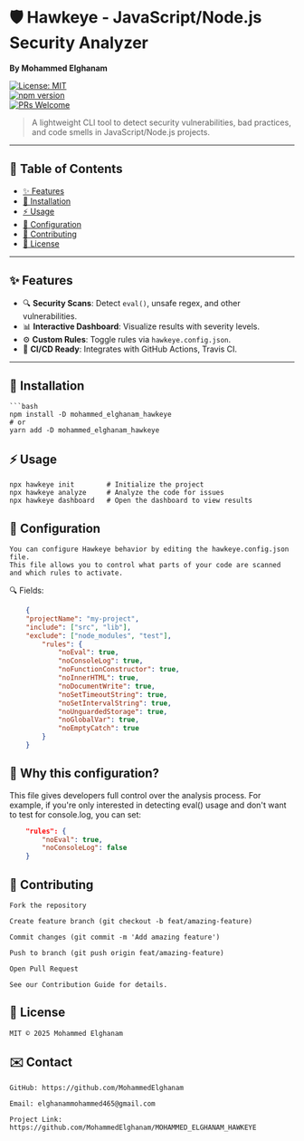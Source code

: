# 🛡️ Hawkeye - JavaScript/Node.js Security Analyzer  
**By Mohammed Elghanam**  

[![License: MIT](https://img.shields.io/badge/License-MIT-blue.svg)](https://opensource.org/licenses/MIT)  
[![npm version](https://badge.fury.io/js/mohammed_elghanam_hawkeye.svg)](https://www.npmjs.com/package/mohammed_elghanam_hawkeye)  
[![PRs Welcome](https://img.shields.io/badge/PRs-welcome-brightgreen.svg)](CONTRIBUTING.md)  

> A lightweight CLI tool to detect security vulnerabilities, bad practices, and code smells in JavaScript/Node.js projects.  

---

## 📌 Table of Contents  
- [✨ Features](#-features)  
- [🚀 Installation](#-installation)  
- [⚡ Usage](#-usage)  
- [🔧 Configuration](#-configuration)  
- [🤝 Contributing](#-contributing)  
- [📜 License](#-license)  

---

## ✨ Features  
- 🔍 **Security Scans**: Detect `eval()`, unsafe regex, and other vulnerabilities.  
- 📊 **Interactive Dashboard**: Visualize results with severity levels.  
- ⚙️ **Custom Rules**: Toggle rules via `hawkeye.config.json`.  
- 🚦 **CI/CD Ready**: Integrates with GitHub Actions, Travis CI.  

---

## 🚀 Installation  
    ```bash
    npm install -D mohammed_elghanam_hawkeye
    # or
    yarn add -D mohammed_elghanam_hawkeye

## ⚡ Usage
    npx hawkeye init        # Initialize the project
    npx hawkeye analyze     # Analyze the code for issues
    npx hawkeye dashboard   # Open the dashboard to view results


## 🔧 Configuration
    You can configure Hawkeye behavior by editing the hawkeye.config.json file.
    This file allows you to control what parts of your code are scanned and which rules to activate.

🔍 Fields:
```json
    {
    "projectName": "my-project",
    "include": ["src", "lib"],
    "exclude": ["node_modules", "test"],
        "rules": {
            "noEval": true,
            "noConsoleLog": true,
            "noFunctionConstructor": true,
            "noInnerHTML": true,
            "noDocumentWrite": true,
            "noSetTimeoutString": true,
            "noSetIntervalString": true,
            "noUnguardedStorage": true,
            "noGlobalVar": true,
            "noEmptyCatch": true
        }
    }
```

## 🎯 Why this configuration?
This file gives developers full control over the analysis process.
For example, if you're only interested in detecting eval() usage and don't want to test for console.log, you can set:

```json  
    "rules": {
        "noEval": true,
        "noConsoleLog": false
    }
```

## 🤝 Contributing
    Fork the repository

    Create feature branch (git checkout -b feat/amazing-feature)

    Commit changes (git commit -m 'Add amazing feature')

    Push to branch (git push origin feat/amazing-feature)

    Open Pull Request

    See our Contribution Guide for details.


## 📜 License
    MIT © 2025 Mohammed Elghanam

## ✉️ Contact
    GitHub: https://github.com/MohammedElghanam

    Email: elghanammohammed465@gmail.com

    Project Link: https://github.com/MohammedElghanam/MOHAMMED_ELGHANAM_HAWKEYE